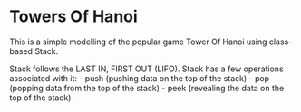 # Towers Of Hanoi

This is a simple modelling of the popular game Tower Of Hanoi using class-based Stack. 

Stack follows the LAST IN, FIRST OUT (LIFO).
Stack has a few operations associated with it: 
      - push (pushing data on the top of the stack)
      - pop  (popping data from the top of the stack)
      - peek (revealing the data on the top of the stack)
 

